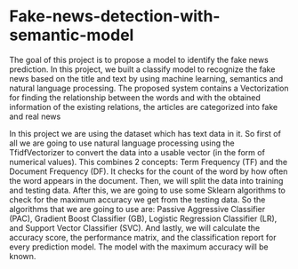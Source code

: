 # Fake-news-detection-with-semantic-model

The goal of this project is to propose a model to identify the fake news prediction. In this
project, we built a classify model to recognize the fake news based on the title and text by using
machine learning, semantics and natural language processing. The proposed system contains a
Vectorization for finding the relationship between the words and with the obtained information
of the existing relations, the articles are categorized into fake and real news

In this project we are using the dataset which has text data in it. So first of all we are
going to use natural language processing using the TfidfVectorizer to convert the data into a
usable vector (in the form of numerical values). This combines 2 concepts: Term Frequency (TF)
and the Document Frequency (DF). It checks for the count of the word by how often the word
appears in the document.
Then, we will split the data into training and testing data. After this, we are going to use
some Sklearn algorithms to check for the maximum accuracy we get from the testing data. So the
algorithms that we are going to use are: Passive Aggressive Classifier (PAC), Gradient Boost
Classifier (GB), Logistic Regression Classifier (LR), and Support Vector Classifier (SVC).
And lastly, we will calculate the accuracy score, the performance matrix, and the
classification report for every prediction model. The model with the maximum accuracy will be
known.
